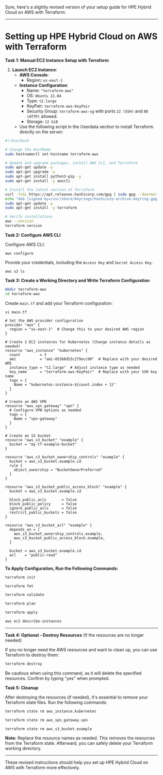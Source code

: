 Sure, here's a slightly revised version of your setup guide for HPE Hybrid Cloud on AWS with Terraform:

---

# Setting up HPE Hybrid Cloud on AWS with Terraform

**Task 1: Manual EC2 Instance Setup with Terraform**

1. **Launch EC2 Instance**:
   - **AWS Console**:
     - Region: `us-east-1`
   - **Instance Configuration**:
     - Name: `"terraform-aws"`
     - OS: `Ubuntu 22.04`
     - Type: `t2.large`
     - KeyPair: `terraform-aws-KeyPair`
     - Security Group: `terraform-aws-sg` with ports `22 (SSH)` and `80 (HTTP)` allowed.
     - Storage: `12 GiB`
   - Use the following script in the Userdata section to install Terraform directly on the server:

```bash
#!/bin/bash

# Change the HostName
sudo hostnamectl set-hostname terraform-aws

# Update and upgrade packages, install AWS CLI, and Terraform
sudo apt-get update -y
sudo apt-get upgrade -y
sudo apt-get install python3-pip -y
sudo apt-get install -y awscli

# Install the latest version of Terraform
curl -fsSL https://apt.releases.hashicorp.com/gpg | sudo gpg --dearmor -o /usr/share/keyrings/hashicorp-archive-keyring.gpg
echo "deb [signed-by=/usr/share/keyrings/hashicorp-archive-keyring.gpg] https://apt.releases.hashicorp.com $(lsb_release -cs) main" | sudo tee /etc/apt/sources.list.d/hashicorp.list
sudo apt-get update -y
sudo apt-get install -y terraform

# Verify installations
aws --version
terraform version
```

**Task 2: Configure AWS CLI**

Configure AWS CLI:

```shell
aws configure
```

Provide your credentials, including the `Access Key` and `Secret Access Key`.

```shell
aws s3 ls
```

**Task 3: Create a Working Directory and Write Terraform Configuration**

```bash
mkdir terraform-aws
cd terraform-aws
```

Create `main.tf` and add your Terraform configuration:

```shell
vi main.tf
```

```hcl
# Set the AWS provider configuration
provider "aws" {
  region = "us-east-1"  # Change this to your desired AWS region
}

# Create 3 EC2 instances for Kubernetes (Change instance details as needed)
resource "aws_instance" "kubernetes" {
  count         = 3
  ami           = "ami-053b0d53c279acc90"  # Replace with your desired AMI
  instance_type = "t2.large"  # Adjust instance type as needed
  key_name      = "terraform-aws-KeyPair"  # Replace with your SSH key name
  tags = {
    Name = "kubernetes-instance-${count.index + 1}"
  }
}

# Create an AWS VPN
resource "aws_vpn_gateway" "vpn" {
  # Configure VPN options as needed
  tags = {
    Name = "vpn-gateway"
  }
}

# Create an S3 bucket
resource "aws_s3_bucket" "example" {
  bucket = "my-tf-example-bucket"
}

resource "aws_s3_bucket_ownership_controls" "example" {
  bucket = aws_s3_bucket.example.id
  rule {
    object_ownership = "BucketOwnerPreferred"
  }
}

resource "aws_s3_bucket_public_access_block" "example" {
  bucket = aws_s3_bucket.example.id

  block_public_acls       = false
  block_public_policy     = false
  ignore_public_acls      = false
  restrict_public_buckets = false
}

resource "aws_s3_bucket_acl" "example" {
  depends_on = [
    aws_s3_bucket_ownership_controls.example,
    aws_s3_bucket_public_access_block.example,
  ]

  bucket = aws_s3_bucket.example.id
  acl    = "public-read"
}
```

**To Apply Configuration, Run the Following Commands:**

```bash
terraform init
```

```bash
terraform fmt
```

```bash
terraform validate
```

```bash
terraform plan
```

```bash
terraform apply
```

```bash
aws ec2 describe-instances
```

---

**Task 4: Optional - Destroy Resources** (If the resources are no longer needed)

If you no longer need the AWS resources and want to clean up, you can use Terraform to destroy them:

```bash
terraform destroy
```

Be cautious when using this command, as it will delete the specified resources. Confirm by typing "yes" when prompted.

**Task 5: Cleanup**

After destroying the resources (if needed), it's essential to remove your Terraform state files. Run the following commands:

```bash
terraform state rm aws_instance.kubernetes
```

```bash
terraform state rm aws_vpn_gateway.vpn
```

```bash
terraform state rm aws_s3_bucket.example
```

**Note:** Replace the resource names as needed. This removes the resources from the Terraform state. Afterward, you can safely delete your Terraform working directory.

---

These revised instructions should help you set up HPE Hybrid Cloud on AWS with Terraform more effectively.
